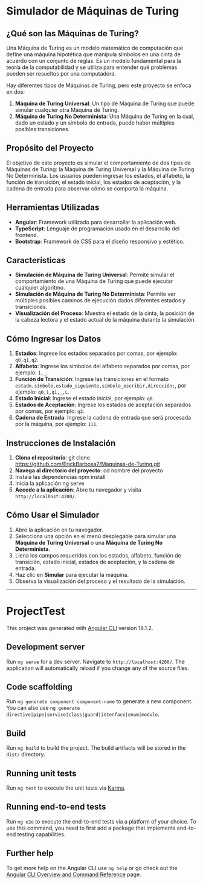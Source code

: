 # Simulador de Máquinas de Turing

## ¿Qué son las Máquinas de Turing?

Una Máquina de Turing es un modelo matemático de computación que define una máquina hipotética que manipula símbolos en una cinta de acuerdo con un conjunto de reglas. Es un modelo fundamental para la teoría de la computabilidad y se utiliza para entender qué problemas pueden ser resueltos por una computadora.

Hay diferentes tipos de Máquinas de Turing, pero este proyecto se enfoca en dos:

1. **Máquina de Turing Universal**: Un tipo de Máquina de Turing que puede simular cualquier otra Máquina de Turing.
2. **Máquina de Turing No Determinista**: Una Máquina de Turing en la cual, dado un estado y un símbolo de entrada, puede haber múltiples posibles transiciones.

## Propósito del Proyecto

El objetivo de este proyecto es simular el comportamiento de dos tipos de Máquinas de Turing: la Máquina de Turing Universal y la Máquina de Turing No Determinista. Los usuarios pueden ingresar los estados, el alfabeto, la función de transición, el estado inicial, los estados de aceptación, y la cadena de entrada para observar cómo se comporta la máquina.

## Herramientas Utilizadas

- **Angular**: Framework utilizado para desarrollar la aplicación web.
- **TypeScript**: Lenguaje de programación usado en el desarrollo del frontend.
- **Bootstrap**: Framework de CSS para el diseño responsivo y estético.

## Características

- **Simulación de Máquina de Turing Universal**: Permite simular el comportamiento de una Máquina de Turing que puede ejecutar cualquier algoritmo.
- **Simulación de Máquina de Turing No Determinista**: Permite ver múltiples posibles caminos de ejecución dados diferentes estados y transiciones.
- **Visualización del Proceso**: Muestra el estado de la cinta, la posición de la cabeza lectora y el estado actual de la máquina durante la simulación.

## Cómo Ingresar los Datos

1. **Estados**: Ingrese los estados separados por comas, por ejemplo: `q0,q1,q2`.
2. **Alfabeto**: Ingrese los símbolos del alfabeto separados por comas, por ejemplo: `1,_`.
3. **Función de Transición**: Ingrese las transiciones en el formato `estado,símbolo,estado_siguiente,símbolo_escribir,dirección;`, por ejemplo: `q0,1,q1,_,L`.
4. **Estado Inicial**: Ingrese el estado inicial, por ejemplo: `q0`.
5. **Estados de Aceptación**: Ingrese los estados de aceptación separados por comas, por ejemplo: `q2`.
6. **Cadena de Entrada**: Ingrese la cadena de entrada que será procesada por la máquina, por ejemplo: `111`.

## Instrucciones de Instalación

1. **Clona el repositorio**: 
   git clone https://github.com/ErickBarbosa7/Maquinas-de-Turing.git
2. **Navega al directorio del proyecto**:
   cd nombre del proyecto
3. Instala las dependencias
   npm install
4. Inicia la aplicación
   ng serve
5. **Accede a la aplicación**: Abre tu navegador y visita `http://localhost:4200/`.

## Cómo Usar el Simulador

1. Abre la aplicación en tu navegador.
2. Selecciona una opción en el menú desplegable para simular una **Máquina de Turing Universal** o una **Máquina de Turing No Determinista**.
3. Llena los campos requeridos con los estados, alfabeto, función de transición, estado inicial, estados de aceptación, y la cadena de entrada.
4. Haz clic en **Simular** para ejecutar la máquina.
5. Observa la visualización del proceso y el resultado de la simulación.

---
# ProjectTest

This project was generated with [Angular CLI](https://github.com/angular/angular-cli) version 18.1.2.

## Development server

Run `ng serve` for a dev server. Navigate to `http://localhost:4200/`. The application will automatically reload if you change any of the source files.

## Code scaffolding

Run `ng generate component component-name` to generate a new component. You can also use `ng generate directive|pipe|service|class|guard|interface|enum|module`.

## Build

Run `ng build` to build the project. The build artifacts will be stored in the `dist/` directory.

## Running unit tests

Run `ng test` to execute the unit tests via [Karma](https://karma-runner.github.io).

## Running end-to-end tests

Run `ng e2e` to execute the end-to-end tests via a platform of your choice. To use this command, you need to first add a package that implements end-to-end testing capabilities.

## Further help

To get more help on the Angular CLI use `ng help` or go check out the [Angular CLI Overview and Command Reference](https://angular.dev/tools/cli) page.
